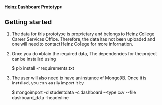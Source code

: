 #### Heinz Dashboard Prototype
## Getting started

1. The data for this prototype is proprietary and belongs to Heinz College
Career Services Office. Therefore, the data has not been uploaded and one will
need to contact Heinz College for more information.

2. Once you do obtain the required data,  The dependencies for the project can be installed using

    $ pip install -r requirements.txt

3. The user will also need to have an instance of MongoDB. Once it is installed, you can easily
import it by

    $ mongoimport -d studentdata -c dashboard --type csv --file dashboard_data -headerline
